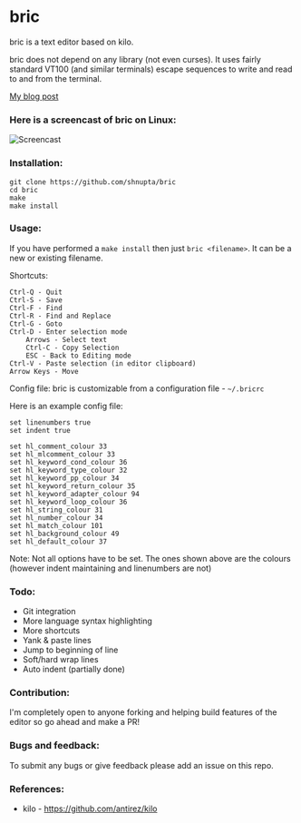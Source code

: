 # bric
bric is a text editor based on kilo.

bric does not depend on any library (not even curses). It uses fairly standard VT100 (and similar terminals) escape sequences to write and read to and from the terminal.

[My blog post](https://shnupta.github.io/posts/0/bric.html)

### Here is a screencast of bric on Linux:
![Screencast](https://github.com/shnupta/bric/blob/master/screencast.gif)


### Installation:
```
git clone https://github.com/shnupta/bric
cd bric
make
make install
```

### Usage:
If you have performed a `make install` then just `bric <filename>`. It can be a new or existing filename. 

Shortcuts:
```
Ctrl-Q - Quit 
Ctrl-S - Save 
Ctrl-F - Find 
Ctrl-R - Find and Replace
Ctrl-G - Goto
Ctrl-D - Enter selection mode
    Arrows - Select text
    Ctrl-C - Copy Selection
    ESC - Back to Editing mode
Ctrl-V - Paste selection (in editor clipboard)
Arrow Keys - Move
```

Config file:
bric is customizable from a configuration file - `~/.bricrc`

Here is an example config file:
```
set linenumbers true
set indent true

set hl_comment_colour 33
set hl_mlcomment_colour 33
set hl_keyword_cond_colour 36
set hl_keyword_type_colour 32
set hl_keyword_pp_colour 34
set hl_keyword_return_colour 35
set hl_keyword_adapter_colour 94
set hl_keyword_loop_colour 36
set hl_string_colour 31
set hl_number_colour 34
set hl_match_colour 101
set hl_background_colour 49
set hl_default_colour 37
```
Note: 
Not all options have to be set. The ones shown above are the colours (however indent maintaining and linenumbers are not)


### Todo:
- Git integration
- More language syntax highlighting
- More shortcuts
- Yank & paste lines
- Jump to beginning of line
- Soft/hard wrap lines
- Auto indent (partially done)

### Contribution:
I'm completely open to anyone forking and helping build features of the editor so go ahead and make a PR!

### Bugs and feedback:
To submit any bugs or give feedback please add an issue on this repo.

### References:
- kilo - https://github.com/antirez/kilo

